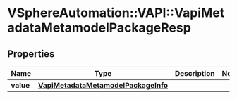 # VSphereAutomation::VAPI::VapiMetadataMetamodelPackageResp

## Properties
Name | Type | Description | Notes
------------ | ------------- | ------------- | -------------
**value** | [**VapiMetadataMetamodelPackageInfo**](VapiMetadataMetamodelPackageInfo.md) |  | 


